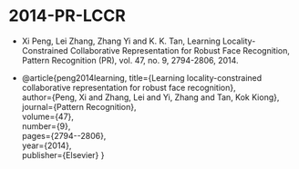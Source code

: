# 2014-PR-LCCR
* Xi Peng, Lei Zhang, Zhang Yi and K. K. Tan, Learning Locality-Constrained Collaborative Representation for Robust Face Recognition, Pattern Recognition (PR), vol. 47, no. 9, 2794-2806, 2014.

* @article{peng2014learning, 
title={Learning locality-constrained collaborative representation for robust face recognition},  
author={Peng, Xi and Zhang, Lei and Yi, Zhang and Tan, Kok Kiong},   
journal={Pattern Recognition},  
volume={47},  
number={9},  
pages={2794--2806},  
year={2014},  
publisher={Elsevier} }
